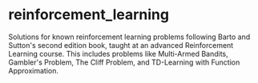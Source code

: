 # reinforcement_learning
Solutions for known reinforcement learning problems following Barto and Sutton's second edition book, taught at an advanced Reinforcement Learning course. This includes problems like Multi-Armed Bandits, Gambler's Problem, The Cliff Problem, and TD-Learning with Function Approximation.
